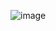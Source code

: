 ![image](https://user-images.githubusercontent.com/81642936/156299896-620ad920-8993-4395-9cc6-d444c93a76ab.png)
